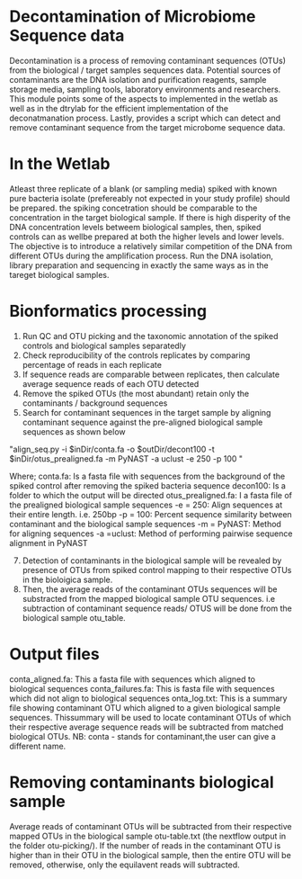 # Decontamination of Microbiome Sequence data
Decontamination is a process of removing contaminant sequences (OTUs) from the biological / target samples sequences data. Potential sources of contaminants are the DNA isolation and purification reagents, sample storage media, sampling tools, laboratory environments and researchers. This module points some of the aspects to implemented in the wetlab as well as in the dtrylab for the efficient implementation of the deconatmanation process. Lastly, provides a script which can detect and remove contaminant sequence from the target microbome sequence data.

# In the Wetlab
Atleast three replicate of a blank (or sampling media) spiked with known pure bacteria isolate (prefereably not expected in your study profile) should be prepared. the spiking concetration should be comparable to the concentration in the target biological sample. If there is high disperity of the DNA concentration levels betweem biological samples, then, spiked controls can as wellbe prepared at both the higher levels and lower levels. The objective is to introduce a relatively similar competition of the DNA from different OTUs during the amplification process. Run the DNA isolation, library preparation and sequencing in exactly the same ways as in the tareget biological samples.

# Bionformatics processing
1. Run QC and OTU picking and the taxonomic annotation of the spiked controls and biological samples separatedly
2. Check reproducibility of the controls replicates by comparing percentage of reads in each replicate
4. If sequence reads are comparable between replicates, then calculate average sequence reads of each OTU detected
5. Remove the spiked OTUs (the most abundant) retain only the contaminants / background sequences
6. Search for contaminant sequences in the target sample by aligning contaminant sequence against the pre-aligned biological sample sequences as shown below

"align_seq.py -i $inDir/conta.fa -o $outDir/decont100 -t $inDir/otus_prealigned.fa -m PyNAST -a uclust -e 250 -p 100 "

Where;
  conta.fa: Is a fasta file with sequences from the background of the spiked control after removing the spiked bacteria sequence
  decon100: Is a folder to which the output will be directed
  otus_prealigned.fa: I a fasta file of the prealigned biological sample sequences
  -e = 250: Align sequences at their entire length. i.e. 250bp
  -p = 100: Percent sequence similarity between contaminant and the biological sample sequences
  -m = PyNAST: Method for aligning sequences
  -a =uclust: Method of performing pairwise sequence alignment in PyNAST

7. Detection of contaminants in the biological sample will be revealed by presence of OTUs from spiked control mapping to their respective OTUs in the bioloigica sample.
8. Then, the average reads of the contaminant OTUs sequences will be substracted from the mapped biological sample OTU sequences. i.e subtraction of contaminant sequence reads/ OTUS will be done from the biological sample otu_table.

# Output files
conta_aligned.fa: This a fasta file with sequences which aligned to biological sequences
conta_failures.fa: This is fasta file with sequences which did not align to biological sequences
onta_log.txt: This is a summary file showing contaminant OTU which aligned to a given biological sample sequences. Thissummary will be used to locate contaminant OTUs of which their respective average sequence reads will be subtracted from matched biological OTUs. NB: conta - stands for contaminant,the user can give a different name.

# Removing contaminants biological sample
 Average reads of contaminant OTUs will be subtracted from their respective mapped OTUs in the biological sample otu-table.txt (the nextflow output in the folder otu-picking/). If the number of reads in the contaminant OTU is higher than in their OTU in the biological sample, then the entire OTU will be removed, otherwise, only the equilavent reads will subtracted.
